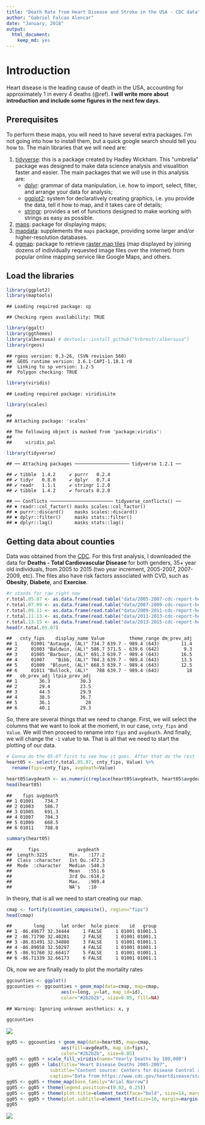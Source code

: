 ```yaml
---
title: "Death Rate from Heart Disease and Stroke in the USA - CDC data"
author: "Gabriel Falcao Alencar"
date: "January, 2018"
output: 
  html_document: 
    keep_md: yes
---
```




# Introduction

Heart disease is the leading cause of death in the USA, accounting for approximately 1 in every 4 deaths (@ref). **I will write more about introduction and include some figures in the next few days**.

## Prerequisites

To perform these maps, you will need to have several extra packages. I'm not going into how to install them, but a quick google search should tell you how to. The main libraries that we will need are:

1. [tidyverse](https://www.tidyverse.org/): this is a package created by Hadley Wickham. This "umbrella" package was designed to make data science analysis and visualition faster and easier. The main packages that we will use in this analysis are:
    + [dplyr](http://dplyr.tidyverse.org/): grammar of data manipulation, i.e. how to import, select, filter, and arrange your data for analysis;
    + [ggplot2](http://ggplot2.tidyverse.org/): system for declaratively creating graphics, i.e. you provide the data, tell it how to map, and it takes care of details;
    + [stringr](http://stringr.tidyverse.org/): provides a set of functions designed to make working with strings as easy as possible.
2. [maps](https://cran.r-project.org/web/packages/maps/README.html): package for displaying maps;
3. [mapdata](https://www.rdocumentation.org/packages/mapdata/versions/2.2-6): supplements the `maps` package, providing some larger and/or higher-resolution databases.
4. [ggmap](https://github.com/dkahle/ggmap): package to retrieve [raster map tiles](https://en.wikipedia.org/wiki/Tiled_web_map) (map displayed by joining dozens of individually requested image files over the internet) from popular online mapping service like Google Maps, and others.

## Load the libraries

```r
library(ggplot2)
library(maptools)
```

```
## Loading required package: sp
```

```
## Checking rgeos availability: TRUE
```

```r
library(ggalt)
library(ggthemes)
library(albersusa) # devtools::install_github("hrbrmstr/albersusa")
library(rgeos)
```

```
## rgeos version: 0.3-26, (SVN revision 560)
##  GEOS runtime version: 3.6.1-CAPI-1.10.1 r0 
##  Linking to sp version: 1.2-5 
##  Polygon checking: TRUE
```

```r
library(viridis)
```

```
## Loading required package: viridisLite
```

```r
library(scales)
```

```
## 
## Attaching package: 'scales'
```

```
## The following object is masked from 'package:viridis':
## 
##     viridis_pal
```

```r
library(tidyverse)
```

```
## ── Attaching packages ──────────────────── tidyverse 1.2.1 ──
```

```
## ✔ tibble  1.4.2     ✔ purrr   0.2.4
## ✔ tidyr   0.8.0     ✔ dplyr   0.7.4
## ✔ readr   1.1.1     ✔ stringr 1.2.0
## ✔ tibble  1.4.2     ✔ forcats 0.2.0
```

```
## ── Conflicts ─────────────────────── tidyverse_conflicts() ──
## ✖ readr::col_factor() masks scales::col_factor()
## ✖ purrr::discard()    masks scales::discard()
## ✖ dplyr::filter()     masks stats::filter()
## ✖ dplyr::lag()        masks stats::lag()
```

## Getting data about counties

Data was obtained from the [CDC](https://www.cdc.gov/). For this first analysis, I downloaded the data for **Deaths - Total Cardiovascular Disease** for both genders, 35+ year old individuals, from 2005 to 2015 (two year increment, 2005-2007, 2007-2009, etc). The files also have risk factors associated with CVD, such as **Obesity**, **Diabete**, and **Exercise**.


```r
#r stands for raw right now
r.total.05.07 <- as.data.frame(read.table("data/2005-2007-cdc-report-heart-disease-and-risk-factors.txt", header=TRUE, sep=",", colClasses = 'character'))
r.total.07.09 <- as.data.frame(read.table("data/2007-2009-cdc-report-heart-disease-and-risk-factors.txt", header=TRUE, sep=",", colClasses = 'character'))
r.total.09.11 <- as.data.frame(read.table("data/2009-2011-cdc-report-heart-disease-and-risk-factors.txt", header=TRUE, sep=",", colClasses = 'character'))
r.total.11.13 <- as.data.frame(read.table("data/2011-2013-cdc-report-heart-disease-and-risk-factors.txt", header=TRUE, sep=",", colClasses = 'character'))
r.total.13.15 <- as.data.frame(read.table("data/2013-2015-cdc-report-heart-disease-and-risk-factors.txt", header=TRUE, sep=",", colClasses = 'character'))
head(r.total.05.07)
```

```
##   cnty_fips    display_name Value         theme_range dm_prev_adj
## 1     01001 "Autauga, (AL)" 734.7 639.7 - 989.4 (643)        11.4
## 2     01003 "Baldwin, (AL)" 586.7 571.5 - 639.6 (642)         9.3
## 3     01005 "Barbour, (AL)" 691.3 639.7 - 989.4 (643)        16.5
## 4     01007    "Bibb, (AL)" 704.3 639.7 - 989.4 (643)        13.5
## 5     01009  "Blount, (AL)" 668.5 639.7 - 989.4 (643)        12.5
## 6     01011 "Bullock, (AL)"   788 639.7 - 989.4 (643)          18
##   ob_prev_adj ltpia_prev_adj
## 1        36.3           30.3
## 2        29.4           23.5
## 3        44.5           29.9
## 4        38.5           36.7
## 5        36.1             28
## 6        40.1           29.3
```

So, there are several things that we need to change. First, we will select the columns that we want to look at the moment, in our case, `cnty_fips` and `Value`. We will then proceed to rename into `fips` and `avgdeath`. And finally, we will change the `-1` value to `NA`. That is all that we need to start the plotting of our data.


```r
# Gonna do the 05-07 first to see how it goes. After that do the rest
heart05 <- select(r.total.05.07, cnty_fips, Value) %>%
  rename(fips=cnty_fips, avgdeath=Value)

heart05$avgdeath <- as.numeric(replace(heart05$avgdeath, heart05$avgdeath<0, NA))
head(heart05)
```

```
##    fips avgdeath
## 1 01001    734.7
## 2 01003    586.7
## 3 01005    691.3
## 4 01007    704.3
## 5 01009    668.5
## 6 01011    788.0
```

```r
summary(heart05)
```

```
##      fips              avgdeath    
##  Length:3225        Min.   :177.2  
##  Class :character   1st Qu.:472.3  
##  Mode  :character   Median :540.3  
##                     Mean   :551.6  
##                     3rd Qu.:618.2  
##                     Max.   :989.4  
##                     NA's   :10
```

In theory, that is all we need to start creating our map.


```r
cmap <- fortify(counties_composite(), region="fips")
head(cmap)
```

```
##        long      lat order  hole piece    id   group
## 1 -86.49677 32.34444     1 FALSE     1 01001 01001.1
## 2 -86.71790 32.40281     2 FALSE     1 01001 01001.1
## 3 -86.81491 32.34080     3 FALSE     1 01001 01001.1
## 4 -86.89058 32.50297     4 FALSE     1 01001 01001.1
## 5 -86.91760 32.66417     5 FALSE     1 01001 01001.1
## 6 -86.71339 32.66173     6 FALSE     1 01001 01001.1
```

Ok, now we are finally ready to plot the mortality rates


```r
ggcounties <- ggplot()
ggcounties <- ggcounties + geom_map(data=cmap, map=cmap,
                    aes(x=long, y=lat, map_id=id),
                    color="#2b2b2b", size=0.05, fill=NA)
```

```
## Warning: Ignoring unknown aesthetics: x, y
```

```r
ggcounties
```

![](cvd-map-markdown_files/figure-html/plot-counties-1.png)<!-- -->



```r
gg05 <- ggcounties + geom_map(data=heart05, map=cmap,
                    aes(fill=avgdeath, map_id=fips),
                    color="#2b2b2b", size=0.05)
gg05 <- gg05 + scale_fill_viridis(name="Yearly Deaths by 100,000")
gg05 <- gg05 + labs(title="Heart Disease Deaths 2005-2007",
                subtitle="Content source: Centers for Disease Control and Prevention",
                caption="Data from https://www.cdc.gov/heartdisease/statistics_maps.htm")
gg05 <- gg05 + theme_map(base_family="Arial Narrow")
gg05 <- gg05 + theme(legend.position=c(0.82, 0.25))
gg05 <- gg05 + theme(plot.title=element_text(face="bold", size=14, margin=margin(b=6)))
gg05 <- gg05 + theme(plot.subtitle=element_text(size=10, margin=margin(b=-14)))
gg05
```

![](cvd-map-markdown_files/figure-html/unnamed-chunk-3-1.png)<!-- -->

